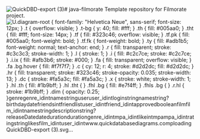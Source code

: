![QuickDBD-export (3)](https://github.com/LadyMoonMare/java-filmorate/assets/142805079/4fa5ff6c-b3de-4646-97a0-5489239edf0e)# java-filmorate
Template repository for Filmorate project.
![U<svg class="diagram-root" style="background: #f5f6f6" xmlns="http://www.w3.org/2000/svg" xmlns:xlink="http://www.w3.org/1999/xlink"><style>.diagram-root { font-family: "Helvetica Neue", sans-serif; font-size: 12px; } .t { overflow: visible; } .t-bg { y: 40; fill: #fff;   } .th { fill: #005aa0;   } .tht { fill: #fff; font-size: 14px;  } .tf { fill: #323c46; overflow: visible; } .tf.pk { fill: #005aa0; font-weight: bold; } .tf.fk { font-weight: bold; } .ty { fill: #adb1b5; font-weight: normal; text-anchor: end; } .r { fill: transparent; stroke: #c3c3c3; stroke-width: 1; } .l { stroke: 1; } .i { fill: #c2c7ce; stroke: #c2c7ce; } .i.ix { fill: #afb3b6; stroke: #000; } .fa { fill: transparent; overflow: visible; } .fa .bg.hover { fill: #f7f7f7; } .c { cy: 12; r: 4; stroke: #d2d2dc; fill: #d2d2dc; } .hr { fill: transparent; stroke: #323c46; stroke-opacity: 0.035; stroke-width: 13; } .dc { stroke: #fa5a3c; fill: #fa5a3c; } .x { stroke: white; stroke-width: 1; } .hl .th { fill: #1b9bff; } .hl .tht {  } .fhl .bg { fill: #e7f4ff; } .fhls .bg {  } .r.hl { stroke: #1b9bff; } .dim { opacity: 0.25; }</style><g class="drawing-wrapper" transform="translate(2, 166.5) scale(1,1)"><g class="rs"><path d="M 21 -39 m -1, 0 a 1,1 0 1,0 2,0 a 1,1 0 1,0 -2,0 M 21 -39 m -0.5, 0 a 0.5,0.5 0 1,0 1,0 a 0.5,0.5 0 1,0 -1,0  M21 -39 L21 -39 9 -39 M 21 -33 m -1, 0 a 1,1 0 1,0 2,0 a 1,1 0 1,0 -2,0 M 21 -33 m -0.5, 0 a 0.5,0.5 0 1,0 1,0 a 0.5,0.5 0 1,0 -1,0  M21 -33 L21 -33 14 -39 21 -45 M 21 -45 m -1, 0 a 1,1 0 1,0 2,0 a 1,1 0 1,0 -2,0 M 21 -45 m -0.5, 0 a 0.5,0.5 0 1,0 1,0 a 0.5,0.5 0 1,0 -1,0  M9 -39 C -41 -39, -46.4 212, 18 212 M 30 212 m -1, 0 a 1,1 0 1,0 2,0 a 1,1 0 1,0 -2,0 M 30 212 m -0.5, 0 a 0.5,0.5 0 1,0 1,0 a 0.5,0.5 0 1,0 -1,0  M30 212 L30 212 18 212 M24 218 L24 218 24 206" id="h420677075" class="r"></path><path d="M 306.03 -23 m -1, 0 a 1,1 0 1,0 2,0 a 1,1 0 1,0 -2,0 M 306.03 -23 m -0.5, 0 a 0.5,0.5 0 1,0 1,0 a 0.5,0.5 0 1,0 -1,0  M306.03 -23 L306.03 -23 318.03 -23 M312.03 -17 L312.03 -17 312.03 -29 M318.03 -23 C 368.03 -23, 445.616 237, 188.72 237 M 176.72 237 m -1, 0 a 1,1 0 1,0 2,0 a 1,1 0 1,0 -2,0 M 176.72 237 m -0.5, 0 a 0.5,0.5 0 1,0 1,0 a 0.5,0.5 0 1,0 -1,0  M176.72 237 L176.72 237 188.72 237 M182.72 243 L182.72 243 182.72 231" id="h298830559" class="r"></path><path d="M 307 163 m -1, 0 a 1,1 0 1,0 2,0 a 1,1 0 1,0 -2,0 M 307 163 m -0.5, 0 a 0.5,0.5 0 1,0 1,0 a 0.5,0.5 0 1,0 -1,0  M307 163 L307 163 295 163 M 307 169 m -1, 0 a 1,1 0 1,0 2,0 a 1,1 0 1,0 -2,0 M 307 169 m -0.5, 0 a 0.5,0.5 0 1,0 1,0 a 0.5,0.5 0 1,0 -1,0  M307 169 L307 169 300 163 307 157 M 307 157 m -1, 0 a 1,1 0 1,0 2,0 a 1,1 0 1,0 -2,0 M 307 157 m -0.5, 0 a 0.5,0.5 0 1,0 1,0 a 0.5,0.5 0 1,0 -1,0  M295 163 Q 268.43 163, 241.86 125 T 188.72 87 M 176.72 87 m -1, 0 a 1,1 0 1,0 2,0 a 1,1 0 1,0 -2,0 M 176.72 87 m -0.5, 0 a 0.5,0.5 0 1,0 1,0 a 0.5,0.5 0 1,0 -1,0  M176.72 87 L176.72 87 188.72 87 M182.72 93 L182.72 93 182.72 81" id="h3501229697" class="r"></path><path d="M 307 188 m -1, 0 a 1,1 0 1,0 2,0 a 1,1 0 1,0 -2,0 M 307 188 m -0.5, 0 a 0.5,0.5 0 1,0 1,0 a 0.5,0.5 0 1,0 -1,0  M307 188 L307 188 295 188 M 307 194 m -1, 0 a 1,1 0 1,0 2,0 a 1,1 0 1,0 -2,0 M 307 194 m -0.5, 0 a 0.5,0.5 0 1,0 1,0 a 0.5,0.5 0 1,0 -1,0  M307 194 L307 194 300 188 307 182 M 307 182 m -1, 0 a 1,1 0 1,0 2,0 a 1,1 0 1,0 -2,0 M 307 182 m -0.5, 0 a 0.5,0.5 0 1,0 1,0 a 0.5,0.5 0 1,0 -1,0  M295 188 C 245 188, 129.79999999999995 84, 487 84 M 499 84 m -1, 0 a 1,1 0 1,0 2,0 a 1,1 0 1,0 -2,0 M 499 84 m -0.5, 0 a 0.5,0.5 0 1,0 1,0 a 0.5,0.5 0 1,0 -1,0  M499 84 L499 84 487 84 M493 90 L493 90 493 78" id="h844563455" class="r"></path><path d="M 613.75 -79.5 m -1, 0 a 1,1 0 1,0 2,0 a 1,1 0 1,0 -2,0 M 613.75 -79.5 m -0.5, 0 a 0.5,0.5 0 1,0 1,0 a 0.5,0.5 0 1,0 -1,0  M613.75 -79.5 L613.75 -79.5 625.75 -79.5 M 613.75 -73.5 m -1, 0 a 1,1 0 1,0 2,0 a 1,1 0 1,0 -2,0 M 613.75 -73.5 m -0.5, 0 a 0.5,0.5 0 1,0 1,0 a 0.5,0.5 0 1,0 -1,0  M613.75 -73.5 L613.75 -73.5 620.75 -79.5 613.75 -85.5 M 613.75 -85.5 m -1, 0 a 1,1 0 1,0 2,0 a 1,1 0 1,0 -2,0 M 613.75 -85.5 m -0.5, 0 a 0.5,0.5 0 1,0 1,0 a 0.5,0.5 0 1,0 -1,0  M625.75 -79.5 C 682.086 -79.5, 679.71 84, 629.71 84 M 617.71 84 m -1, 0 a 1,1 0 1,0 2,0 a 1,1 0 1,0 -2,0 M 617.71 84 m -0.5, 0 a 0.5,0.5 0 1,0 1,0 a 0.5,0.5 0 1,0 -1,0  M617.71 84 L617.71 84 629.71 84 M623.71 90 L623.71 90 623.71 78" id="h2726055421" class="r"></path><path d="M 613.75 -54.5 m -1, 0 a 1,1 0 1,0 2,0 a 1,1 0 1,0 -2,0 M 613.75 -54.5 m -0.5, 0 a 0.5,0.5 0 1,0 1,0 a 0.5,0.5 0 1,0 -1,0  M613.75 -54.5 L613.75 -54.5 625.75 -54.5 M 613.75 -48.5 m -1, 0 a 1,1 0 1,0 2,0 a 1,1 0 1,0 -2,0 M 613.75 -48.5 m -0.5, 0 a 0.5,0.5 0 1,0 1,0 a 0.5,0.5 0 1,0 -1,0  M613.75 -48.5 L613.75 -48.5 620.75 -54.5 613.75 -60.5 M 613.75 -60.5 m -1, 0 a 1,1 0 1,0 2,0 a 1,1 0 1,0 -2,0 M 613.75 -60.5 m -0.5, 0 a 0.5,0.5 0 1,0 1,0 a 0.5,0.5 0 1,0 -1,0  M625.75 -54.5 C 678.2715335696266 -54.5, 675.8955335696267 84, 629.71 84 M 617.71 84 m -1, 0 a 1,1 0 1,0 2,0 a 1,1 0 1,0 -2,0 M 617.71 84 m -0.5, 0 a 0.5,0.5 0 1,0 1,0 a 0.5,0.5 0 1,0 -1,0  M617.71 84 L617.71 84 629.71 84 M623.71 90 L623.71 90 623.71 78" id="h2048503934" class="r"></path></g><g class="hrs"></g><g class="ts"><svg width="125.38" height="100" x="21" y="-96" id="h1304626560" class="t"><rect height="40" width="125.38" class="th"></rect><text x="13" y="25" class="tht">genre</text><rect height="60" width="125.38" class="t-bg" y="40"></rect><text x="13" y="61" class="tf pk">genre_id<tspan x="112.38" class="ty">int</tspan></text><path d="M7,14A2,2 0 0,1 5,12A2,2 0 0,1 7,10A2,2 0 0,1 9,12A2,2 0 0,1 7,14M12.65,10C11.83,7.67 9.61,6 7, 6A6, 6 0 0, 0 1, 12A6, 6 0 0, 0 7, 18C9.61, 18 11.83, 16.33 12.65, 14H17V18H21V14H23V10H12.65Z" class="i pk" transform="translate(79.706171875, 48) scale(0.65)"></path><text x="13" y="86" class="tf">name<tspan x="112.38" class="ty">string</tspan></text></svg><svg width="118.71" height="175" x="499" y="27" id="h2728321744" class="t"><rect height="40" width="118.71" class="th"></rect><text x="13" y="25" class="tht">user</text><rect height="135" width="118.71" class="t-bg" y="40"></rect><text x="13" y="61" class="tf pk">user_id<tspan x="105.71" class="ty">int</tspan></text><path d="M7,14A2,2 0 0,1 5,12A2,2 0 0,1 7,10A2,2 0 0,1 9,12A2,2 0 0,1 7,14M12.65,10C11.83,7.67 9.61,6 7, 6A6, 6 0 0, 0 1, 12A6, 6 0 0, 0 7, 18C9.61, 18 11.83, 16.33 12.65, 14H17V18H21V14H23V10H12.65Z" class="i pk" transform="translate(73.036171875, 48) scale(0.65)"></path><text x="13" y="86" class="tf">login<tspan x="105.71" class="ty">string</tspan></text><text x="13" y="111" class="tf">name<tspan x="105.71" class="ty">string?</tspan></text><text x="13" y="136" class="tf">birthday<tspan x="105.71" class="ty">date</tspan></text><text x="13" y="161" class="tf fk">friends<tspan x="105.71" class="ty">int</tspan></text></svg><svg width="138.75" height="125" x="475" y="-136.5" id="h3914807179" class="t"><rect height="40" width="138.75" class="th"></rect><text x="13" y="25" class="tht">friendlist</text><rect height="85" width="138.75" class="t-bg" y="40"></rect><text x="13" y="61" class="tf pk">user_id<tspan x="125.75" class="ty">int</tspan></text><path d="M7,14A2,2 0 0,1 5,12A2,2 0 0,1 7,10A2,2 0 0,1 9,12A2,2 0 0,1 7,14M12.65,10C11.83,7.67 9.61,6 7, 6A6, 6 0 0, 0 1, 12A6, 6 0 0, 0 7, 18C9.61, 18 11.83, 16.33 12.65, 14H17V18H21V14H23V10H12.65Z" class="i pk" transform="translate(93.076171875, 48) scale(0.65)"></path><text x="13" y="86" class="tf fk">friend_id<tspan x="125.75" class="ty">int</tspan></text><text x="13" y="111" class="tf">approved<tspan x="125.75" class="ty">boolean</tspan></text></svg><svg width="146.72" height="250" x="30" y="30" id="h4200617828" class="t"><rect height="40" width="146.72" class="th"></rect><text x="13" y="25" class="tht">film</text><rect height="210" width="146.72" class="t-bg" y="40"></rect><text x="13" y="61" class="tf pk">film_id<tspan x="133.72" class="ty">int</tspan></text><path d="M7,14A2,2 0 0,1 5,12A2,2 0 0,1 7,10A2,2 0 0,1 9,12A2,2 0 0,1 7,14M12.65,10C11.83,7.67 9.61,6 7, 6A6, 6 0 0, 0 1, 12A6, 6 0 0, 0 7, 18C9.61, 18 11.83, 16.33 12.65, 14H17V18H21V14H23V10H12.65Z" class="i pk" transform="translate(101.046171875, 48) scale(0.65)"></path><text x="13" y="86" class="tf">name<tspan x="133.72" class="ty">string</tspan></text><text x="13" y="111" class="tf">description<tspan x="133.72" class="ty">string?</tspan></text><text x="13" y="136" class="tf">releaseDate<tspan x="133.72" class="ty">date</tspan></text><text x="13" y="161" class="tf">duration<tspan x="133.72" class="ty">duration</tspan></text><text x="13" y="186" class="tf fk">genre_id<tspan x="133.72" class="ty">int</tspan></text><text x="13" y="211" class="tf fk">mpa_id<tspan x="133.72" class="ty">int</tspan></text><text x="13" y="236" class="tf fk">like<tspan x="133.72" class="ty">int</tspan></text></svg><svg width="118.03" height="100" x="188" y="-80" id="h4080879506" class="t"><rect height="40" width="118.03" class="th"></rect><text x="13" y="25" class="tht">mpa</text><rect height="60" width="118.03" class="t-bg" y="40"></rect><text x="13" y="61" class="tf pk">mpa_id<tspan x="105.03" class="ty">int</tspan></text><path d="M7,14A2,2 0 0,1 5,12A2,2 0 0,1 7,10A2,2 0 0,1 9,12A2,2 0 0,1 7,14M12.65,10C11.83,7.67 9.61,6 7, 6A6, 6 0 0, 0 1, 12A6, 6 0 0, 0 7, 18C9.61, 18 11.83, 16.33 12.65, 14H17V18H21V14H23V10H12.65Z" class="i pk" transform="translate(72.356171875, 48) scale(0.65)"></path><text x="13" y="86" class="tf">rating<tspan x="105.03" class="ty">string</tspan></text></svg><svg width="113.35" height="100" x="307" y="106" id="h1213380004" class="t"><rect height="40" width="113.35" class="th"></rect><text x="13" y="25" class="tht">likes</text><rect height="60" width="113.35" class="t-bg" y="40"></rect><text x="13" y="61" class="tf pk">film_id<tspan x="100.35" class="ty">int</tspan></text><path d="M7,14A2,2 0 0,1 5,12A2,2 0 0,1 7,10A2,2 0 0,1 9,12A2,2 0 0,1 7,14M12.65,10C11.83,7.67 9.61,6 7, 6A6, 6 0 0, 0 1, 12A6, 6 0 0, 0 7, 18C9.61, 18 11.83, 16.33 12.65, 14H17V18H21V14H23V10H12.65Z" class="i pk" transform="translate(67.676171875, 48) scale(0.65)"></path><text x="13" y="86" class="tf fk">user_id<tspan x="100.35" class="ty">int</tspan></text></svg></g></g><text class="qdbd-link" x="10" y="20">www.quickdatabasediagrams.com</text></svg>ploading QuickDBD-export (3).svg…]()
